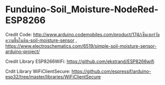 # Funduino-Soil_Moisture-NodeRed-ESP8266
Credit Code: http://www.arduino.codemobiles.com/product/174/เซ็นเซอร์วัดความชื้นในดิน-soil-moisture-sensor , https://www.electroschematics.com/6519/simple-soil-moisture-sensor-arduino-project/

Credit Library ESP8266WiFi: https://github.com/ekstrand/ESP8266wifi

Crdit Library WiFiClientSecure: https://github.com/espressif/arduino-esp32/tree/master/libraries/WiFiClientSecure

